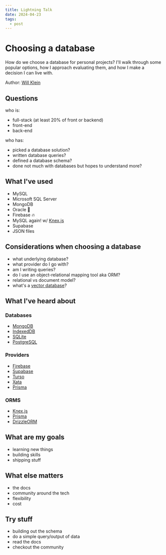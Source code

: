 ```yaml
---
title: Lightning Talk
date: 2024-04-23
tags:
  - post
---
```


# Choosing a database

How do we choose a database for personal projects? I'll walk through some popular options, how I approach evaluating them, and how I make a decision I can live with.

Author: [Will Klein](https://www.willklein.co/)

## Questions

who is:
- full-stack (at least 20% of front or backend)
- front-end
- back-end

who has:
- picked a database solution?
- written database queries?
- defined a database schema?
- done not much with databases but hopes to understand more?

## What I've used

- MySQL
- Microsoft SQL Server
- MongoDB
- Oracle 😬
- Firebase 🔥
- MySQL again! w/ [Knex.js](https://knexjs.org/)
- Supabase
- JSON files

## Considerations when choosing a database

- what underlying database?
- what provider do I go with?
- am I writing queries?
- do I use an object-relational mapping tool aka ORM?
- relational vs document model?
- what's a [vector database](https://www.cloudflare.com/learning/ai/what-is-vector-database/)?

## What I've heard about

### Databases

- [MongoDB](https://www.mongodb.com/)
- [IndexedDB](https://developer.mozilla.org/en-US/docs/Web/API/IndexedDB_API)
- [SQLite](https://www.sqlite.org/)
- [PostgreSQL](https://www.postgresql.org/)

### Providers

- [Firebase](https://firebase.google.com/)
- [Supabase](https://supabase.com/)
- [Turso](https://turso.tech/)
- [Xata](https://xata.io/)
- [Prisma](https://www.prisma.io/)

### ORMS

- [Knex.js](https://knexjs.org/)
- [Prisma](https://www.prisma.io/)
- [DrizzleORM](https://orm.drizzle.team/)

## What are my goals

- learning new things
- building skills
- shipping stuff

## What else matters

- the docs
- community around the tech
- flexibility
- cost

## Try stuff

- building out the schema
- do a simple query/output of data
- read the docs
- checkout the community
